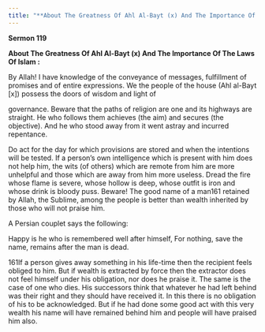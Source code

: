 ```yaml
---
title: "**About The Greatness Of Ahl Al-Bayt (x) And The Importance Of The Laws Of Islam :**" 
---
```

**Sermon 119**

**About The Greatness Of Ahl Al\-Bayt \(x\) And The Importance Of The Laws Of Islam :**

By Allah\! I have knowledge of the conveyance of messages, fulfillment of promises and of entire expressions\. We the people of the house \(Ahl al\-Bayt \[x\]\) possess the doors of wisdom and light of

governance\. Beware that the paths of religion are one and its highways are straight\. He who follows them achieves \(the aim\) and secures \(the objective\)\. And he who stood away from it went astray and incurred repentance\.

Do act for the day for which provisions are stored and when the intentions will be tested\. If a person’s own intelligence which is present with him does not help him, the wits \(of others\) which are remote from him are more unhelpful and those which are away from him more useless\. Dread the fire whose flame is severe, whose hollow is deep, whose outfit is iron and whose drink is bloody puss\. Beware\! The good name of a man161 retained by Allah, the Sublime, among the people is better than wealth inherited by those who will not praise him\.

A Persian couplet says the following:

Happy is he who is remembered well after himself, For nothing, save the name, remains after the man is dead\.

161If a person gives away something in his life\-time then the recipient feels obliged to him\. But if wealth is extracted by force then the extractor does not feel himself under his obligation, nor does he praise it\. The same is the case of one who dies\. His successors think that whatever he had left behind was their right and they should have received it\. In this there is no obligation of his to be acknowledged\. But if he had done some good act with this very wealth his name will have remained behind him and people will have praised him also\.

<a id="page521"></a>

